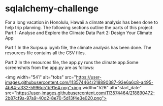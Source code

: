 # sqlalchemy-challenge
For a long vacation in Honolulu, Hawaii a climate analysis has been done to help trip planning. The following sections outline the parts of this project:
Part 1: Analyse and Explore the Climate Data
Part 2: Design Your Climate App

Part 1
In the Surpsup.ipynb file, the climate analysis has been done. The resources file contains all the CSV files.

Part 2
In the resources file, the app.py runs the climate app.Some screenshots from the app.py are as follows:

<img width="541" alt="tobs" src="https://user-images.githubusercontent.com/113574464/218890387-93e6a6c8-a495-4b84-a332-5996c51b91e4.png"<img width="526" alt="start_date" src="https://user-images.githubusercontent.com/113574464/218890472-2b87cf9a-97a9-40d2-8e70-5d13f4e3e020.png">
